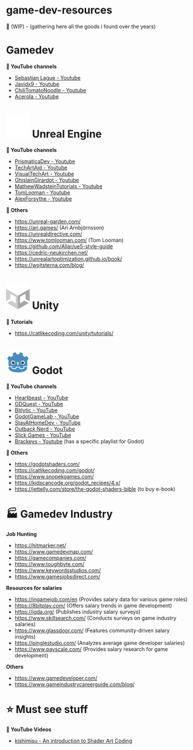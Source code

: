 # game-dev-resources
:construction: (WIP) - (gathering here all the goods i found over the years)

# Gamedev

**:red_circle: YouTube channels**
 - [Sebastian Lague - Youtube](https://www.youtube.com/user/Cercopithecan)
 - [Javidx9 - Youtube](https://www.youtube.com/c/javidx9)
 - [ChiliTomatoNoodle - Youtube](https://www.youtube.com/@ChiliTomatoNoodle)
 - [Acerola - Youtube](https://www.youtube.com/@Acerola_t)

# <img src="icons/ue_logo.png" alt="ue_logo" width="64"/> Unreal Engine

**:red_circle: YouTube channels**
 - [PrismaticaDev - Youtube](https://www.youtube.com/c/prismaticadev)
 - [TechArtAid - Youtube](https://www.youtube.com/@TechArtAid)
 - [VisualTechArt - Youtube](https://www.youtube.com/@VisualTechArt)
 - [GhislainGirardot - Youtube](https://www.youtube.com/@ghislaingirardot)
 - [MathewWadsteinTutorials - Youtube](https://www.youtube.com/mathewwadsteintutorials)
 - [TomLooman - Youtube](https://www.youtube.com/@tom.looman)
 - [AlexForsythe - Youtube](https://www.youtube.com/@AlexForsythe)

**:book: Others**
 - https://unreal-garden.com/
 - https://ari.games/ (Ari Arnbjörnsson)
 - https://unrealdirective.com/
 - https://www.tomlooman.com/ (Tom Looman)
 - https://github.com/Allar/ue5-style-guide
 - https://cedric-neukirchen.net/
 - https://unrealartoptimization.github.io/book/
 - https://wojtsterna.com/blog/

# <img src="icons/UnityLogo.png" alt="unity_logo" width="64"/> Unity

**:book: Tutorials**
 - https://catlikecoding.com/unity/tutorials/

# <img src="icons/256px-Godot_icon.svg.png" alt="godot_logo" width="64"/> Godot

**:red_circle: YouTube channels**
 - [Heartbeast - YouTube](https://www.youtube.com/@uheartbeast)
 - [GDQuest - YouTube](https://www.youtube.com/@Gdquest/videos)
 - [Bitlytic - YouTube](https://www.youtube.com/@Bitlytic/videos)
 - [GodotGameLab - YouTube](https://www.youtube.com/@godotgamelab/videos)
 - [StayAtHomeDev - YouTube](https://www.youtube.com/@stayathomedev)
 - [Outback Nerd - YouTube](https://www.youtube.com/@OutbackNerd/videos)
 - [Slick Games - YouTube](https://www.youtube.com/@stingly)
 - [Brackeys - Youtube](https://www.youtube.com/user/Brackeys) (has a specific playlist for Godot)

**:book: Others**
 - https://godotshaders.com/
 - https://catlikecoding.com/godot/
 - https://www.snopekgames.com/
 - https://kidscancode.org/godot_recipes/4.x/
 - https://jettelly.com/store/the-godot-shaders-bible (to buy e-book)

# :factory: Gamedev Industry

**Job Hunting**
 - https://hitmarker.net/
 - https://www.gamedevmap.com/
 - https://gamecompanies.com/
 - https://www.toughbyte.com/
 - https://www.keywordsstudios.com/
 - https://www.gamesjobsdirect.com/

**Resources for salaries**
 - https://ingamejob.com/en (Provides salary data for various game roles)
 - https://8bitplay.com/ (Offers salary trends in game development)
 - https://igda.org/ (Publishes industry salary surveys)
 - https://www.skillsearch.com/ (Conducts surveys on game industry salaries)
 - https://www.glassdoor.com/ (Features community-driven salary insights)
 - https://pinglestudio.com/ (Analyzes average game developer salaries)
 - https://www.payscale.com/ (Provides salary research for game development)

**Others**
 - https://www.gamedeveloper.com/
 - https://www.gameindustrycareerguide.com/blog/

# :star: Must see stuff

**:red_circle: YouTube Videos**
- [kishimisu - An introduction to Shader Art Coding](https://www.youtube.com/watch?v=f4s1h2YETNY)
